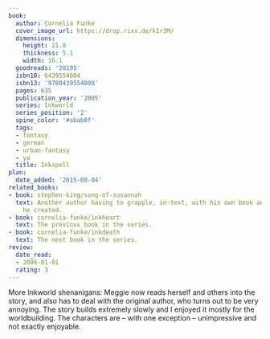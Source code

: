 ```yaml
---
book:
  author: Cornelia Funke
  cover_image_url: https://drop.rixx.de/kIr3M/
  dimensions:
    height: 21.0
    thickness: 5.1
    width: 16.1
  goodreads: '28195'
  isbn10: 0439554004
  isbn13: '9780439554008'
  pages: 635
  publication_year: '2005'
  series: Inkworld
  series_position: '2'
  spine_color: '#abab8f'
  tags:
  - fantasy
  - german
  - urban-fantasy
  - ya
  title: Inkspell
plan:
  date_added: '2015-08-04'
related_books:
- book: stephen-king/song-of-susannah
  text: Another author having to grapple, in-text, with his own book and the characters
    he created.
- book: cornelia-funke/inkheart
  text: The previous book in the series.
- book: cornelia-funke/inkdeath
  text: The next book in the series.
review:
  date_read:
  - 2006-01-01
  rating: 3
---
```


More Inkworld shenanigans: Meggie now reads herself and others into the story, and also has to deal with the original
author, who turns out to be very annoying. The story builds extremely slowly and I enjoyed it mostly for the
worldbuilding. The characters are – with one exception – unimpressive and not exactly enjoyable.

